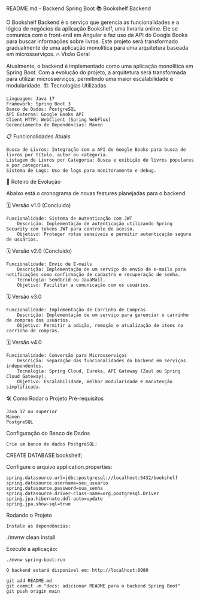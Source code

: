 README.md - Backend Spring Boot 📚
Bookshelf Backend

O Bookshelf Backend é o serviço que gerencia as funcionalidades e a lógica de negócios da aplicação Bookshelf, uma livraria online. Ele se comunica com o front-end em Angular e faz uso da API do Google Books para buscar informações sobre livros. Este projeto será transformado gradualmente de uma aplicação monolítica para uma arquitetura baseada em microsserviços.
🔥 Visão Geral

Atualmente, o backend é implementado como uma aplicação monolítica em Spring Boot. Com a evolução do projeto, a arquitetura será transformada para utilizar microsserviços, permitindo uma maior escalabilidade e modularidade.
🏗️ Tecnologias Utilizadas

    Linguagem: Java 17
    Framework: Spring Boot 3
    Banco de Dados: PostgreSQL
    API Externa: Google Books API
    Client HTTP: WebClient (Spring WebFlux)
    Gerenciamento de Dependências: Maven

📋 Funcionalidades Atuais

    Busca de Livros: Integração com a API do Google Books para busca de livros por título, autor ou categoria.
    Listagem de Livros por Categoria: Busca e exibição de livros populares e por categorias.
    Sistema de Logs: Uso de logs para monitoramento e debug.

🚀 Roteiro de Evolução

Abaixo está o cronograma de novas features planejadas para o backend.

🗓️ Versão v1.0
(Concluido)

    Funcionalidade: Sistema de Autenticação com JWT
        Descrição: Implementação de autenticação utilizando Spring Security com tokens JWT para controle de acesso.
        Objetivo: Proteger rotas sensíveis e permitir autenticação segura de usuários.

🗓️ Versão v2.0
(Concluido)

    Funcionalidade: Envio de E-mails
        Descrição: Implementação de um serviço de envio de e-mails para notificações como confirmação de cadastro e recuperação de senha.
        Tecnologia: SendGrid ou JavaMail.
        Objetivo: Facilitar a comunicação com os usuários.

🗓️ Versão v3.0

    Funcionalidade: Implementação de Carrinho de Compras
        Descrição: Implementação de um serviço para gerenciar o carrinho de compras dos usuários.
        Objetivo: Permitir a adição, remoção e atualização de itens no carrinho de compras.

🗓️ Versão v4.0

    Funcionalidade: Conversão para Microsserviços
        Descrição: Separação das funcionalidades do backend em serviços independentes.
        Tecnologia: Spring Cloud, Eureka, API Gateway (Zuul ou Spring Cloud Gateway).
        Objetivo: Escalabilidade, melhor modularidade e manutenção simplificada.

🛠️ Como Rodar o Projeto
Pré-requisitos

    Java 17 ou superior
    Maven
    PostgreSQL

Configuração do Banco de Dados

    Crie um banco de dados PostgreSQL:

CREATE DATABASE bookshelf;

Configure o arquivo application.properties:

    spring.datasource.url=jdbc:postgresql://localhost:5432/bookshelf
    spring.datasource.username=seu_usuario
    spring.datasource.password=sua_senha
    spring.datasource.driver-class-name=org.postgresql.Driver
    spring.jpa.hibernate.ddl-auto=update
    spring.jpa.show-sql=true

Rodando o Projeto

    Instale as dependências:

./mvnw clean install

Execute a aplicação:

    ./mvnw spring-boot:run

    O backend estará disponível em: http://localhost:8080

    git add README.md
    git commit -m "docs: adicionar README para o backend Spring Boot"
    git push origin main
